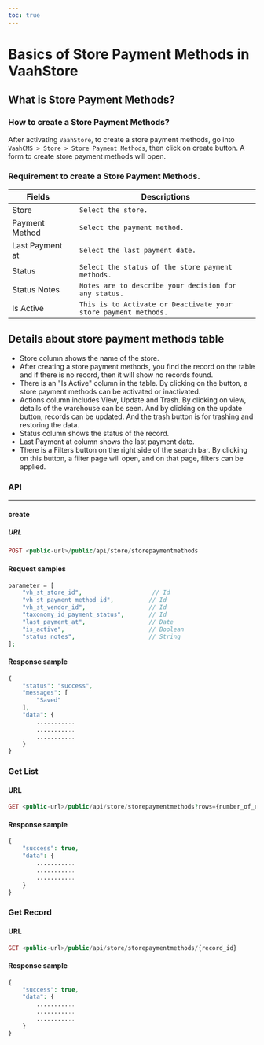 ```yaml
---
toc: true
---
```


# Basics of Store Payment Methods in VaahStore


## What is Store Payment Methods?



### How to create a Store Payment Methods?

After activating `VaahStore`, to create a store payment methods, go into `VaahCMS > Store > Store Payment Methods`, then click on create button. A form to create store payment methods will open.

### Requirement to create a Store Payment Methods.


| Fields                   |      | Descriptions                                      |
| ------------------------ | ---- | -------------------------------------------- |
| Store                    |      | `Select the store.`    |
| Payment Method           |      | `Select the payment method.`         |
| Last Payment at          |      | `Select the last payment date.` |
| Status                   |      | `Select the status of the store payment methods.`         |
| Status Notes             |      | `Notes are to describe your decision for any status.`   |
| Is Active                |      | `This is to Activate or Deactivate your store payment methods.`         |


## Details about store payment methods table

* Store column shows the name of the store.
* After creating a store payment methods, you find the record on the table and if there is no record, then it will show no records found.
* There is an "Is Active" column in the table. By clicking on the button, a store payment methods can be activated or inactivated.
* Actions column includes View, Update and Trash. By clicking on view, details of the warehouse can be seen. And by clicking on the update button, records can be updated. And the trash button is for trashing and restoring the data.
* Status column shows the status of the record.
* Last Payment at column shows the last payment date.
* There is a Filters button on the right side of the search bar. By clicking on this button, a filter page will open, and on that page, filters can be applied.

### API
---------
#### create


##### URL
```php
POST <public-url>/public/api/store/storepaymentmethods
```

#### Request samples

```php
parameter = [
    "vh_st_store_id",                    // Id
    "vh_st_payment_method_id",          // Id
    "vh_st_vendor_id",                  // Id
    "taxonomy_id_payment_status",       // Id
    "last_payment_at",                  // Date
    "is_active",                        // Boolean
    "status_notes",                     // String
];
```
#### Response sample

```php
{
    "status": "success",
    "messages": [
        "Saved"
    ],
    "data": {
        ...........
        ...........
        ...........
    }
}
```

### Get List

#### URL
```php
GET <public-url>/public/api/store/storepaymentmethods?rows={number_of_rows}
```

#### Response sample

```php
{
    "success": true,
    "data": {
        ...........
        ...........
        ...........
    }
}
```

### Get Record

#### URL
```php
GET <public-url>/public/api/store/storepaymentmethods/{record_id}
```

#### Response sample

```php
{
    "success": true,
    "data": {
        ...........
        ...........
        ...........
    }
}
```